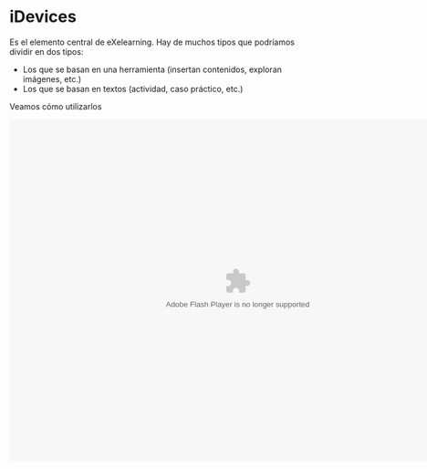 
# iDevices

Es el elemento central de eXelearning. Hay de muchos tipos que podríamos dividir en dos tipos:

- Los que se basan en una herramienta (insertan contenidos, exploran imágenes, etc.)
- Los que se basan en textos (actividad, caso práctico, etc.)

Veamos cómo utilizarlos

<object data="http://aularagon.catedu.es/materialesaularagon2013/herramelabor/tm1/exe_idevices.swf" height="600" type="application/x-shockwave-flash" width="800"><param name="src" value="http://aularagon.catedu.es/materialesaularagon2013/herramelabor/tm1/exe_idevices.swf"/></object>


